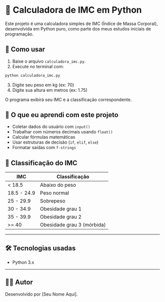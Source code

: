 # 🧮 Calculadora de IMC em Python

Este projeto é uma calculadora simples de IMC (Índice de Massa Corporal), desenvolvida em Python puro, como parte dos meus estudos iniciais de programação.

## 🚀 Como usar

1. Baixe o arquivo `calculadora_imc.py`.
2. Execute no terminal com:

```bash
python calculadora_imc.py
```

3. Digite seu peso em kg (ex: 70)
4. Digite sua altura em metros (ex: 1.75)

O programa exibirá seu IMC e a classificação correspondente.

## 📘 O que eu aprendi com este projeto

- Coletar dados do usuário com `input()`
- Trabalhar com números decimais usando `float()`
- Calcular fórmulas matemáticas
- Usar estruturas de decisão (`if`, `elif`, `else`)
- Formatar saídas com `f-strings`

## 📌 Classificação do IMC

| IMC | Classificação              |
|-----|----------------------------|
| < 18.5 | Abaixo do peso         |
| 18.5 - 24.9 | Peso normal        |
| 25 - 29.9 | Sobrepeso           |
| 30 - 34.9 | Obesidade grau 1    |
| 35 - 39.9 | Obesidade grau 2    |
| >= 40 | Obesidade grau 3 (mórbida) |

---

## 🛠️ Tecnologias usadas

- Python 3.x

---

## 🧑‍💻 Autor

Desenvolvido por [Seu Nome Aqui].
